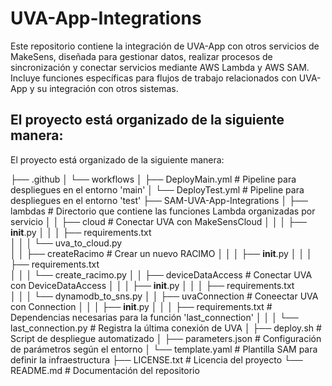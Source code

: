 # UVA-App-Integrations
Este repositorio contiene la integración de UVA-App con otros servicios de MakeSens, diseñada para gestionar datos, realizar procesos de sincronización y conectar servicios mediante AWS Lambda y AWS SAM. Incluye funciones específicas para flujos de trabajo relacionados con UVA-App y su integración con otros sistemas.

## El proyecto está organizado de la siguiente manera:
El proyecto está organizado de la siguiente manera:


├── .github
│   └── workflows
│       ├── DeployMain.yml    # Pipeline para despliegues en el entorno 'main'
│       └── DeployTest.yml    # Pipeline para despliegues en el entorno 'test'
├── SAM-UVA-App-Integrations
│   ├── lambdas               # Directorio que contiene las funciones Lambda organizadas por servicio
│   │   ├── cloud # Conectar UVA con MakeSensCloud
│   │   │   ├── __init__.py
│   │   │   ├── requirements.txt  
│   │   │   └── uva_to_cloud.py   
│   │   ├── createRacimo # Crear un nuevo RACIMO
│   │   │   ├── __init__.py
│   │   │   ├── requirements.txt  
│   │   │   └── create_racimo.py
│   │   ├── deviceDataAccess # Conectar UVA con DeviceDataAccess
│   │   │   ├── __init__.py
│   │   │   ├── requirements.txt  
│   │   │   └── dynamodb_to_sns.py 
│   │   ├── uvaConnection # Coneectar UVA  con Connection
│   │   │   ├── __init__.py
│   │   │   ├── requirements.txt  # Dependencias necesarias para la función 'last_connection'
│   │   │   └── last_connection.py # Registra la última conexión de UVA
│   ├── deploy.sh             # Script de despliegue automatizado
│   ├── parameters.json       # Configuración de parámetros según el entorno
│   └── template.yaml         # Plantilla SAM para definir la infraestructura
├── LICENSE.txt               # Licencia del proyecto
└── README.md                 # Documentación del repositorio

